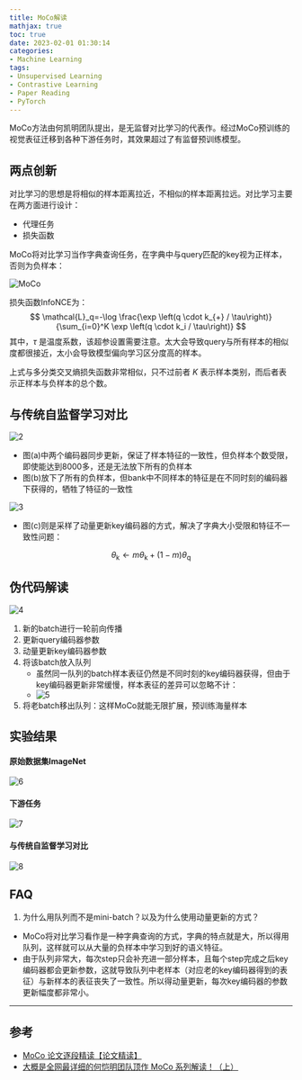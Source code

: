 ```yaml
---
title: MoCo解读
mathjax: true
toc: true
date: 2023-02-01 01:30:14
categories:
- Machine Learning
tags:
- Unsupervised Learning
- Contrastive Learning
- Paper Reading
- PyTorch
---
```


MoCo方法由何凯明团队提出，是无监督对比学习的代表作。经过MoCo预训练的视觉表征迁移到各种下游任务时，其效果超过了有监督预训练模型。

<!--more-->

## 两点创新

对比学习的思想是将相似的样本距离拉近，不相似的样本距离拉远。对比学习主要在两方面进行设计：
- 代理任务
- 损失函数

MoCo将对比学习当作字典查询任务，在字典中与query匹配的key视为正样本，否则为负样本：

![MoCo](./MoCo%E8%A7%A3%E8%AF%BB/1.png)

损失函数InfoNCE为：
$$
\mathcal{L}_q=-\log \frac{\exp \left(q \cdot k_{+} / \tau\right)}{\sum_{i=0}^K \exp \left(q \cdot k_i / \tau\right)}
$$
其中，$\tau$ 是温度系数，该超参设置需要注意。太大会导致query与所有样本的相似度都很接近，太小会导致模型偏向学习区分度高的样本。

上式与多分类交叉熵损失函数非常相似，只不过前者 $K$ 表示样本类别，而后者表示正样本与负样本的总个数。

## 与传统自监督学习对比

![2](./MoCo%E8%A7%A3%E8%AF%BB/2.png)

- 图(a)中两个编码器同步更新，保证了样本特征的一致性，但负样本个数受限，即使能达到8000多，还是无法放下所有的负样本
- 图(b)放下了所有的负样本，但bank中不同样本的特征是在不同时刻的编码器下获得的，牺牲了特征的一致性

![3](./MoCo%E8%A7%A3%E8%AF%BB/3.png)

- 图(c)则是采样了动量更新key编码器的方式，解决了字典大小受限和特征不一致性问题：

$$
\theta_{\mathrm{k}} \leftarrow m \theta_{\mathrm{k}}+(1-m) \theta_{\mathrm{q}}
$$

## 伪代码解读
![4](./MoCo%E8%A7%A3%E8%AF%BB/4.png)

1. 新的batch进行一轮前向传播
2. 更新query编码器参数
3. 动量更新key编码器参数
4. 将该batch放入队列
    - 虽然同一队列的batch样本表征仍然是不同时刻的key编码器获得，但由于key编码器更新非常缓慢，样本表征的差异可以忽略不计：
    -  ![5](./MoCo%E8%A7%A3%E8%AF%BB/5.png)
5. 将老batch移出队列：这样MoCo就能无限扩展，预训练海量样本


## 实验结果

#### 原始数据集ImageNet
![6](./MoCo%E8%A7%A3%E8%AF%BB/6.png)

#### 下游任务
![7](./MoCo%E8%A7%A3%E8%AF%BB/7.png)

#### 与传统自监督学习对比
![8](./MoCo%E8%A7%A3%E8%AF%BB/8.png)

## FAQ
1. 为什么用队列而不是mini-batch？以及为什么使用动量更新的方式？

- MoCo将对比学习看作是一种字典查询的方式，字典的特点就是大，所以得用队列，这样就可以从大量的负样本中学习到好的语义特征。
- 由于队列非常大，每次step只会补充进一部分样本，且每个step完成之后key编码器都会更新参数，这就导致队列中老样本（对应老的key编码器得到的表征）与新样本的表征丧失了一致性。所以得动量更新，每次key编码器的参数更新幅度都非常小。

___

## 参考
- [MoCo 论文逐段精读【论文精读】](https://www.bilibili.com/video/BV1C3411s7t9/?spm_id_from=333.999.0.0&vd_source=3f2411263f367ccf993c28b58688c0e7)
- [大概是全网最详细的何恺明团队顶作 MoCo 系列解读！（上）](https://www.cvmart.net/community/detail/5179)